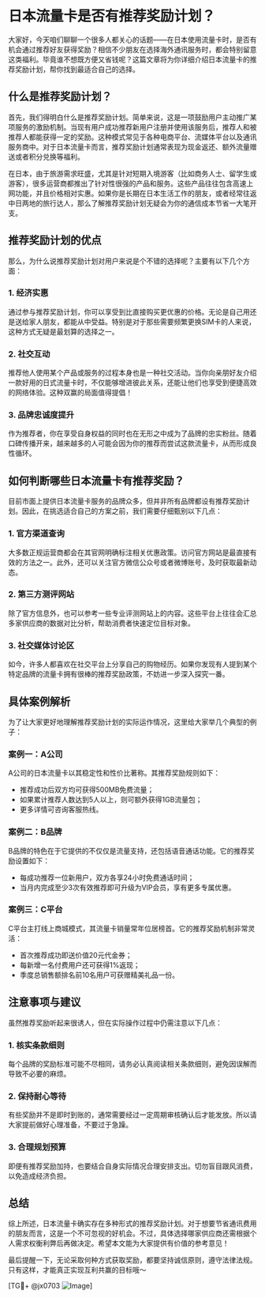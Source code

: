 # 日本流量卡是否有推荐奖励计划？

大家好，今天咱们聊聊一个很多人都关心的话题——在日本使用流量卡时，是否有机会通过推荐好友获得奖励？相信不少朋友在选择海外通讯服务时，都会特别留意这类福利。毕竟谁不想既方便又省钱呢？这篇文章将为你详细介绍日本流量卡的推荐奖励计划，帮你找到最适合自己的选择。

## 什么是推荐奖励计划？

首先，我们得明白什么是推荐奖励计划。简单来说，这是一项鼓励用户主动推广某项服务的激励机制。当现有用户成功推荐新用户注册并使用该服务后，推荐人和被推荐人都能获得一定的奖励。这种模式常见于各种电商平台、流媒体平台以及通讯服务商中。对于日本流量卡而言，推荐奖励计划通常表现为现金返还、额外流量赠送或者积分兑换等福利。

在日本，由于旅游需求旺盛，尤其是针对短期入境游客（比如商务人士、留学生或游客），很多运营商都推出了针对性很强的产品和服务。这些产品往往包含高速上网功能，并且价格相对实惠。如果你是长期在日本生活工作的朋友，或者经常往返中日两地的旅行达人，那么了解推荐奖励计划无疑会为你的通信成本节省一大笔开支。

## 推荐奖励计划的优点

那么，为什么说推荐奖励计划对用户来说是个不错的选择呢？主要有以下几个方面：

### 1. **经济实惠**
通过参与推荐奖励计划，你可以享受到比直接购买更优惠的价格。无论是自己用还是送给家人朋友，都能从中受益。特别是对于那些需要频繁更换SIM卡的人来说，这种方式无疑是最划算的选择之一。

### 2. **社交互动**
推荐他人使用某个产品或服务的过程本身也是一种社交活动。当你向亲朋好友介绍一款好用的日式流量卡时，不仅能够增进彼此关系，还能让他们也享受到便捷高效的网络体验。这种双赢的局面值得提倡！

### 3. **品牌忠诚度提升**
作为推荐者，你在享受自身权益的同时也在无形之中成为了品牌的忠实粉丝。随着口碑传播开来，越来越多的人可能会因为你的推荐而尝试这款流量卡，从而形成良性循环。

## 如何判断哪些日本流量卡有推荐奖励？

目前市面上提供日本流量卡服务的品牌众多，但并非所有品牌都设有推荐奖励计划。因此，在挑选适合自己的方案之前，我们需要仔细甄别以下几点：

### 1. **官方渠道查询**
大多数正规运营商都会在其官网明确标注相关优惠政策。访问官方网站是最直接有效的方法之一。此外，还可以关注官方微信公众号或者微博账号，及时获取最新动态。

### 2. **第三方测评网站**
除了官方信息外，也可以参考一些专业评测网站上的内容。这些平台上往往会汇总多家供应商的数据对比分析，帮助消费者快速定位目标对象。

### 3. **社交媒体讨论区**
如今，许多人都喜欢在社交平台上分享自己的购物经历。如果你发现有人提到某个特定品牌的流量卡拥有很棒的推荐奖励政策，不妨进一步深入探究一番。

## 具体案例解析

为了让大家更好地理解推荐奖励计划的实际运作情况，这里给大家举几个典型的例子：

### 案例一：A公司
A公司的日本流量卡以其稳定性和性价比著称。其推荐奖励规则如下：
- 推荐成功后双方均可获得500MB免费流量；
- 如果累计推荐人数达到5人以上，则可额外获得1GB流量包；
- 更多详情可咨询客服热线。

### 案例二：B品牌
B品牌的特色在于它提供的不仅仅是流量支持，还包括语音通话功能。它的推荐奖励设置如下：
- 每成功推荐一位新用户，双方各享24小时免费通话时间；
- 当月内完成至少3次有效推荐即可升级为VIP会员，享有更多专属优惠。

### 案例三：C平台
C平台主打线上商城模式，其流量卡销量常年位居榜首。它的推荐奖励机制非常灵活：
- 首次推荐成功即送价值20元代金券；
- 每新增一名付费用户还可获得1%返现；
- 季度总销售额排名前10名用户可获赠精美礼品一份。

## 注意事项与建议

虽然推荐奖励听起来很诱人，但在实际操作过程中仍需注意以下几点：

### 1. **核实条款细则**
每个品牌的奖励标准可能不尽相同，请务必认真阅读相关条款细则，避免因误解而导致不必要的麻烦。

### 2. **保持耐心等待**
有些奖励并不是即时到账的，通常需要经过一定周期审核确认后才能发放。所以请大家提前做好心理准备，不要过于急躁。

### 3. **合理规划预算**
即便有推荐奖励加持，也要结合自身实际情况合理安排支出。切勿盲目跟风消费，以免造成经济负担。

## 总结

综上所述，日本流量卡确实存在多种形式的推荐奖励计划。对于想要节省通讯费用的朋友而言，这是一个不可忽视的好机会。不过，具体选择哪家供应商还需根据个人需求权衡利弊后再做决定。希望本文能为大家提供有价值的参考意见！

最后提醒一下，无论采取何种方式获取奖励，都要坚持诚信原则，遵守法律法规。只有这样，才能真正实现互利共赢的目标哦～

[TG💪+ @jx0703 ![Image](https://github.com/user-attachments/assets/dbca1d08-cadb-493c-b0ec-ad6f7a83f270)]